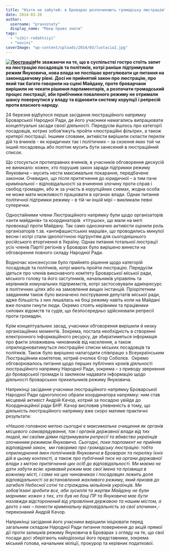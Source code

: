 ```yaml
---
title: "Ніхто не забутий: в Броварах розпочинають громадську люстрацію"
date: 2014-03-26
author: 
  username: "pravoznaty"
  display_name: "Маєш право знати"
tags: 
  - "vibir-redaktsiyi"
  - "novini"
coverImage: "wp-content/uploads/2014/03/lustacia2.jpg"
---
```


**[![Люстрація](https://mpz.brovary.org/wp-content/uploads/2014/03/Lyustratsiya.jpg)](https://mpz.brovary.org/wp-content/uploads/2014/03/Lyustratsiya.jpg)Не зважаючи на те, що в суспільстві гостро стоїть запит на люстрацію посадовців та політиків, котрі раніше підтримували режим Януковича, нова влада не поспішає врегулювати це питання на законодавчому рівні. Досі не прийнятий закон про люстрацію, про який так багато говорили на сцені Майдану, проте броварчани вирішили не чекати рішення парламентарів, а розпочати громадський процес люстрації, аби прибічники поваленого режиму не отримали шансу повернутися у владу та відновити систему корупції і репресій проти власного народу.**

24 березня відбулося перше засідання люстраційного напрямку Броварської Народної Ради, де його учасники намагались випрацювати концептуальні засади своєї діяльності. Передусім йшлось про категорії посадовців, котрих зобов’яжуть пройти «люстраційні фільтри», а також критерії люстрації. Іншими словами, активісти вирішили скласти перелік дій та вчинків - як юридичних так і політичних – за скоєння яких той чи інший посадовець або політик мусить бути занесений в люстраційний список.

Що стосується протиправних вчинків, в учасників обговорення дискусій не виникало: кожен, хто порушив закон заради підтримки режиму Януковича – мусить нести максимальне покарання, передбачене законом. Очевидно, що після притягнення до юридичної – а тим паче кримінальної – відповідальності за вчинення злочину проти справ і свобод громадян, або ж за участь в корупційних схемах, жодна особа не може мати можливості працювати в органах влади. Однак питання політичної підтримки режиму – в тій чи іншій мірі – викликали певні суперечки.

Одностайними члени Люстраційного напрямку були щодо організаторів «анти майданів» та координаторів  «тітушок», що мали на меті провокації проти Майдану. Так само однозначно активісти оцінили роль організаторів т.зв. «антифашистських маршів», що проводились минулої весни і котрі стали ідеологічною підґрунтям для сьогоднішнього російського вторгнення в Україну. Однак питання тотальної люстрації усіх членів Партії регіонів у Броварах було вирішено винести на обговорення повного складу Народної Ради.

Водночас консенсусом було прийнято рішення щодо категорій посадовців та політиків, котрі мають пройти люстрацію. Передусім ідеться про членів виконавчого комітету Броварської міської ради, міського голову та його заступників, начальників управлінь та керівників комунальних підприємств, котрі застосовували адмінресурс в політичних цілях або на замовлення вищих інстанцій. Пріорітетним завданням також було визначено люстрування депутатів міської ради, адже більшість з них лишалась на боці режиму навіть коли на Майдані вже почали гинути люди. Окремо стоять керівники та працівники силових відомств та судів, що безпосередньо здійснювали репресії проти громадян.

Крім концептуальних засад, учасники обговорення вирішили й низку організаційних моментів. Зокрема, постала необхідність в створенні електронного інформаційного ресурсу, де збиратиметься інформація про факти зловживань чиновників від населення, а також оприлюднюватимуться люстраційні списки міських посадовців та політиків. Також було вирішено налагодити співпрацю з Всеукраїнським Люстраційним комітетом, котрий очолює Єгор Соболєв.  Окремо обговорювалось питання щодо перших публічних кроків діяльності люстраційного напрямку Народної Ради, зокрема – з приводу звернення до броварської громади із закликом надавати інформацію щодо діяльності броварських прихильників режиму Януковича.

Наприкінці засідання учасники люстраційного напрямку Броварської Народної Ради одноголосно обрали координатора напрямку: ним став місцевий активіст Андрій Качор, котрий за посадою увійде до Координаційної ради БНР. Качор висловив упевненість в тому, що діяльність люстраційного напрямку вже скоро матиме практичні результати:

_«Нашою головною метою сьогодні є максимальне очищення як органів місцевого самоврядування, так і органів державної влади від тих людей, які своїми діями підтримували репресії та вбивства українців злочинним режимом Януковича. Сьогодні, поки парламент не прийняв відповідний закон,  ми говоримо про громадську люстрацію: тобто оприлюднення імен поплічників Януковича в Броварах та переліку їхніх дій в цьому контексті, а також про публічний тиск на органи державної влади з метою притягнення цих осіб до відповідальності. Ми маємо не дати забути всім: кривавий режим має свої імена та прізвища в кожному місті, і саме на цих чиновниках і посадовцях лежить доля відповідальності за встановлення жахливого режиму, який призвів до загибелі Небесної сотні та страждань мільйонів українців. Ми зобов’язані зробити все, аби зусилля та жертви Майдану не були марними: кожен з тих, хто був на боці ПР та Януковича має бути назавжди відсторонений від управління державою та нашим містом, а дехто з них – понести кримінальну відповідальність за свої злочини»_,-  переконаний Андрій Качор.

Наприкінці засідання його учасники вирішили ініціювати перед загальним складом Народної Ради питання повернення до акцій прямої дії проти залишків режиму Януковича в Броварах з огляду на те, що свої посади досі зберігають найодіозніші його представники, зокрема міський голова, начальник міліції, прокурор та керівник податкової.
